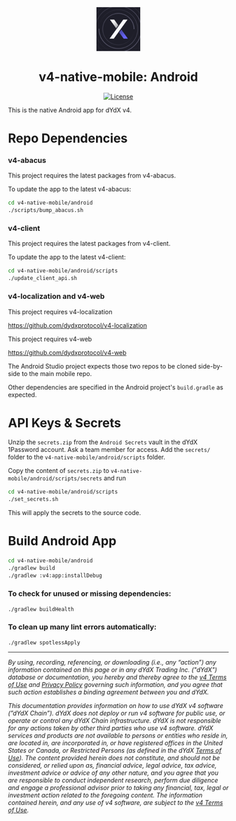 <div align="center">
  <img src='https://github.com/dydxprotocol/v4-native-mobile/blob/main/android/meta/icon_512.png' alt='icon'  width="100" 
  height="100" />
</div>
<h1 align="center">v4-native-mobile: Android</h1>

<div align="center">
  <a href='https://github.com/dydxprotocol/v4-native-mobile/blob/main/LICENSE'>
    <img src='https://img.shields.io/badge/License-AGPL_v3-blue.svg' alt='License' />
  </a>
</div>

This is the native Android app for dYdX v4.

# Repo Dependencies

### v4-abacus

This project requires the latest packages from v4-abacus.

To update the app to the latest v4-abacus:

```zsh
cd v4-native-mobile/android
./scripts/bump_abacus.sh 
```

### v4-client

This project requires the latest packages from v4-client.

To update the app to the latest v4-client:

```zsh
cd v4-native-mobile/android/scripts
./update_client_api.sh 
```

### v4-localization and v4-web

This project requires v4-localization

https://github.com/dydxprotocol/v4-localization

This project requires v4-web

https://github.com/dydxprotocol/v4-web

The Android Studio project expects those two repos to be cloned side-by-side to the main mobile repo.

Other dependencies are specified in the Android project's `build.gradle` as expected.

# API Keys & Secrets

Unzip the `secrets.zip` from the `Android Secrets` vault in the dYdX 1Password account. Ask a team member for access.
Add the `secrets/` folder to the `v4-native-mobile/android/scripts` folder.

Copy the content of `secrets.zip` to `v4-native-mobile/android/scripts/secrets` and run

```zsh
cd v4-native-mobile/android/scripts
./set_secrets.sh
```

This will apply the secrets to the source code.

# Build Android App

```zsh
cd v4-native-mobile/android
./gradlew build
./gradlew :v4:app:installDebug
```

### To check for unused or missing dependencies:
`./gradlew buildHealth`

### To clean up many lint errors automatically:
`./gradlew spotlessApply`


_______
*By using, recording, referencing, or downloading (i.e., any “action”) any information contained on this page or in any dYdX Trading Inc. ("dYdX") database or documentation, you hereby and thereby agree to the [v4 Terms of Use](https://dydx.exchange/v4-terms) and [Privacy Policy](https://dydx.exchange/privacy) governing such information, and you agree that such action establishes a binding agreement between you and dYdX.*

*This documentation provides information on how to use dYdX v4 software (”dYdX Chain”). dYdX does not deploy or run v4 software for public use, or operate or control any dYdX Chain infrastructure. dYdX is not responsible for any actions taken by other third parties who use v4 software. dYdX services and products are not available to persons or entities who reside in, are located in, are incorporated in, or have registered offices in the United States or Canada, or Restricted Persons (as defined in the dYdX [Terms of Use](https://dydx.exchange/terms)). The content provided herein does not constitute, and should not be considered, or relied upon as, financial advice, legal advice, tax advice, investment advice or advice of any other nature, and you agree that you are responsible to conduct independent research, perform due diligence and engage a professional advisor prior to taking any financial, tax, legal or investment action related to the foregoing content. The information contained herein, and any use of v4 software, are subject to the [v4 Terms of Use](https://dydx.exchange/v4-terms).*


